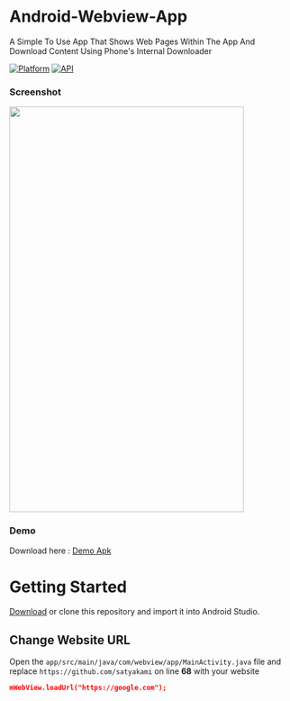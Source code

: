 # Android-Webview-App
A Simple To Use App That Shows Web Pages Within The App And Download Content Using Phone's Internal Downloader

[![Platform](https://img.shields.io/badge/platform-android-green.svg)](http://developer.android.com/index.html)
[![API](https://img.shields.io/badge/API-21%2B-brightgreen.svg?style=flat)](https://android-arsenal.com/api?level=21)

### Screenshot
<img src="https://raw.githubusercontent.com/BishwasSagar/Android-Webview-App/master/screenshot_demo.png" width="416" height="720">

### Demo

Download here : [Demo Apk](https://github.com/BishwasSagar/Android-Webview-App/raw/master/demo.apk)

# Getting Started

[Download](https://github.com/BishwasSagar/Android-Webview-App/archive/refs/heads/master.zip) or clone this repository and import it into Android Studio.

## Change Website URL 
Open the ```app/src/main/java/com/webview/app/MainActivity.java``` file and replace `https://github.com/satyakami` on line **68** with your website
```json
mWebView.loadUrl("https://google.com");
```

